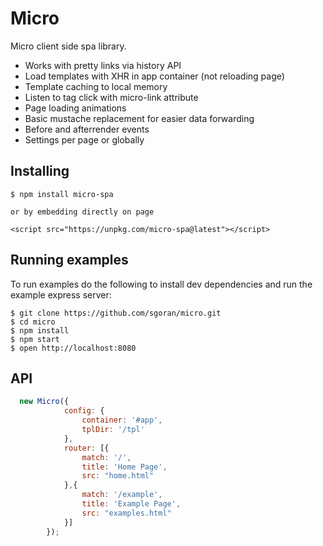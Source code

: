 # Micro

Micro client side spa library.

- Works with pretty links via history API
- Load templates with XHR in app container (not reloading page)
- Template caching to local memory
- Listen to <a> tag click with micro-link attribute
- Page loading animations
- Basic mustache replacement for easier data forwarding
- Before and afterrender events
- Settings per page or globally

## Installing

    $ npm install micro-spa

    or by embedding directly on page

    <script src="https://unpkg.com/micro-spa@latest"></script>

## Running examples

  To run examples do the following to install dev dependencies and run the example express server:

    $ git clone https://github.com/sgoran/micro.git
    $ cd micro
    $ npm install
    $ npm start
    $ open http://localhost:8080

## API

```javascript
  new Micro({
            config: {
                container: '#app',
                tplDir: '/tpl'
            },
            router: [{
                match: '/',
                title: 'Home Page',
                src: "home.html"
            },{
                match: '/example',
                title: 'Example Page',
                src: "examples.html"
            }]
        });

    
